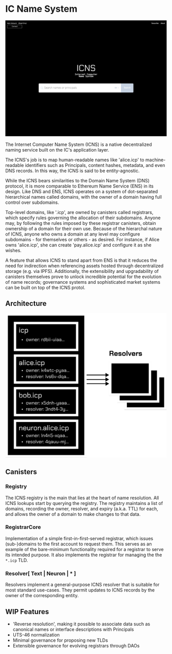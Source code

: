 # IC Name System

![ICNS Landing Page](./img/landing_page.png)

The Internet Computer Name System (ICNS) is a native decentralized naming service built on the IC's application layer.

The ICNS's job is to map human-readable names like 'alice.icp' to machine-readable identifiers such as Principals, content hashes, metadata, and even DNS records. In this way, the ICNS is said to be entity-agnostic.

While the ICNS bears similarities to the Domain Name System (DNS) protocol, it is more comparable to Ethereum Name Service (ENS) in its design. Like DNS and ENS, ICNS operates on a system of dot-separated hierarchical names called domains, with the owner of a domain having full control over subdomains.

Top-level domains, like '.icp', are owned by canisters called registrars, which specify rules governing the allocation of their subdomains. Anyone may, by following the rules imposed by these registrar canisters, obtain ownership of a domain for their own use. Because of the hierarchal nature of ICNS, anyone who owns a domain at any level may configure subdomains - for themselves or others - as desired. For instance, if Alice owns 'alice.icp', she can create 'pay.alice.icp' and configure it as she wishes.

A feature that allows ICNS to stand apart from ENS is that it reduces the need for indirection when referencing assets hosted through decentralized storage (e.g. via IPFS). Additionally, the extensibility and upgradability of canisters themselves prove to unlock incredible potential for the evolution of name records; governance systems and sophisticated market systems can be built on top of the ICNS protol.

## Architecture

![ICNS Architecture Overview](./img/arch.png)

## Canisters

### Registry

The ICNS registry is the main that lies at the heart of name resolution. All ICNS lookups start by querying the registry. The registry maintains a list of domains, recording the owner, resolver, and expiry (a.k.a. TTL) for each, and allows the owner of a domain to make changes to that data.

### RegistrarCore

Implementation of a simple first-in-first-served registrar, which issues (sub-)domains to the first account to request them. This serves as an example of the bare-minimum functionality required for a registrar to serve its intended purpose. It also implements the registrar for managing the the `*.icp` TLD.

### Resolver\[ Text | Neuron | \* \]

Resolvers implement a general-purpose ICNS resolver that is suitable for most standard use-cases. They permit updates to ICNS records by the owner of the corresponding entity.

## WIP Features

- 'Reverse resolution', making it possible to associate data such as canonical names or interface descriptions with Principals
- UTS-46 normalization
- Minimal governance for proposing new TLDs
- Extensible governance for evolving registrars through DAOs
